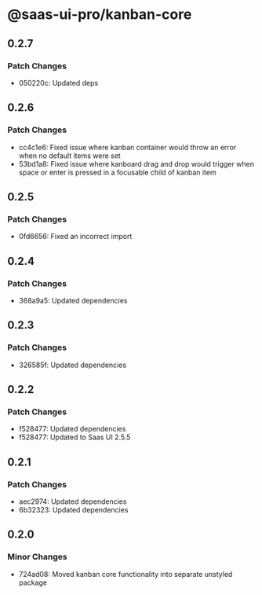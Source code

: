 # @saas-ui-pro/kanban-core

## 0.2.7

### Patch Changes

- 050220c: Updated deps

## 0.2.6

### Patch Changes

- cc4c1e6: Fixed issue where kanban container would throw an error when no default items were set
- 53bd1a8: Fixed issue where kanboard drag and drop would trigger when space or enter is pressed in a focusable child of kanban item

## 0.2.5

### Patch Changes

- 0fd6656: Fixed an incorrect import

## 0.2.4

### Patch Changes

- 368a9a5: Updated dependencies

## 0.2.3

### Patch Changes

- 326585f: Updated dependencies

## 0.2.2

### Patch Changes

- f528477: Updated dependencies
- f528477: Updated to Saas UI 2.5.5

## 0.2.1

### Patch Changes

- aec2974: Updated dependencies
- 6b32323: Updated dependencies

## 0.2.0

### Minor Changes

- 724ad08: Moved kanban core functionality into separate unstyled package

